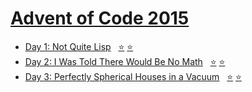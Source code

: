 # [Advent of Code 2015](https://adventofcode.com/2015)

- [Day 1: Not Quite Lisp](https://adventofcode.com/2015/day/1) &nbsp; [⭐](day01/part1.py) [⭐](day01/part2.py)
- [Day 2: I Was Told There Would Be No Math](https://adventofcode.com/2015/day/2) &nbsp; [⭐](day02/part1.py) [⭐](day02/part2.py)
- [Day 3: Perfectly Spherical Houses in a Vacuum](https://adventofcode.com/2015/day/3) &nbsp; [⭐](day03/part1.py) [⭐](day03/part2.py)
